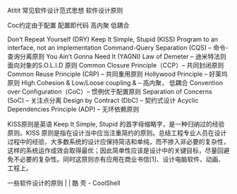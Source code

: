 Atitit 常见软件设计范式思想  软件设计原则

Coc约定由于配置
配置即代码
高内聚 低耦合


Don’t Repeat Yourself (DRY)
Keep It Simple, Stupid (KISS)
Program to an interface, not an implementation
Command-Query Separation (CQS)  – 命令-查询分离原则
You Ain’t Gonna Need It (YAGNI)
Law of Demeter – 迪米特法则
面向对象的S.O.L.I.D 原则
Common Closure Principle（CCP）– 共同封闭原则
Common Reuse Principle (CRP) – 共同重用原则
Hollywood Principle – 好莱坞原则
High Cohesion & Low/Loose coupling & – 高内聚， 低耦合
Convention over Configuration（CoC）– 惯例优于配置原则
Separation of Concerns (SoC) – 关注点分离
Design by Contract (DbC) – 契约式设计
Acyclic Dependencies Principle (ADP) – 无环依赖原则

KISS原则是英语 Keep It Simple, Stupid 的首字母缩略字，是一种归纳过的经验原则。KISS 原则是指在设计当中应当注重简约的原则。总结工程专业人员在设计过程中的经验，大多数系统的设计应保持简洁和单纯，而不掺入非必要的复杂性，这样的系统运作成效会取得最优；因此简单性应该是设计中的关键目标，尽量回避免不必要的复杂性。同时这原则亦有应用在商业书信[1]、设计电脑软件、动画、工程上。

一些软件设计的原则 | | 酷 壳 - CoolShell
